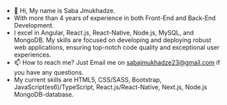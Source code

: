 - 👋 Hi, My name is Saba Jmukhadze.
- With more than 4 years of experience in both Front-End and Back-End Development.
- I excel in Angular, React.js, React-Native, Node.js, MySQL, and MongoDB. My skills are focused on developing and deploying robust 
  web applications, ensuring top-notch code quality and exceptional user experiences.
- 📫 How to reach me? Just Email me on sabajmukhadze23@gmail.com if you have any questions.
- My current skills are HTML5, CSS/SASS, Bootstrap, JavaScript(es6)/TypeScript, React.js/React-Native, Next.js, Node.js MongoDB-database.

